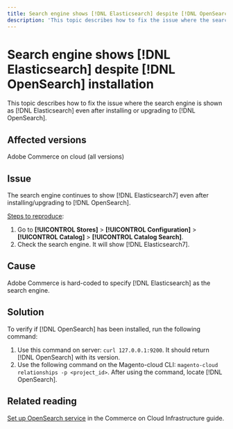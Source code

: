 ```yaml
---
title: Search engine shows [!DNL Elasticsearch] despite [!DNL OpenSearch] installation
description: 'This topic describes how to fix the issue where the search engine is shown as [!DNL Elasticsearch] even after installing or upgrading to [!DNL OpenSearch].'
---
```

# Search engine shows [!DNL Elasticsearch] despite [!DNL OpenSearch] installation

This topic describes how to fix the issue where the search engine is shown as [!DNL Elasticsearch] even after installing or upgrading to [!DNL OpenSearch].

## Affected versions

Adobe Commerce on cloud (all versions)

## Issue

The search engine continues to show [!DNL Elasticsearch7] even after installing/upgrading to [!DNL OpenSearch].

<u>Steps to reproduce</u>:

1. Go to **[!UICONTROL Stores]** > **[!UICONTROL Configuration]** > **[!UICONTROL Catalog]** > **[!UICONTROL Catalog Search]**.
1. Check the search engine. It will show [!DNL Elasticsearch7].

## Cause

Adobe Commerce is hard-coded to specify [!DNL Elasticsearch] as the search engine.

## Solution

To verify if [!DNL OpenSearch] has been installed, run the following command:

1. Use this command on server: `curl 127.0.0.1:9200`. It should return [!DNL OpenSearch] with its version.
1. Use the following command on the Magento-cloud CLI: `magento-cloud relationships -p <project_id>`. After using the command, locate [!DNL OpenSearch].

## Related reading

[Set up OpenSearch service](https://experienceleague.adobe.com/docs/commerce-cloud-service/user-guide/configure/service/opensearch.html) in the Commerce on Cloud Infrastructure guide.



